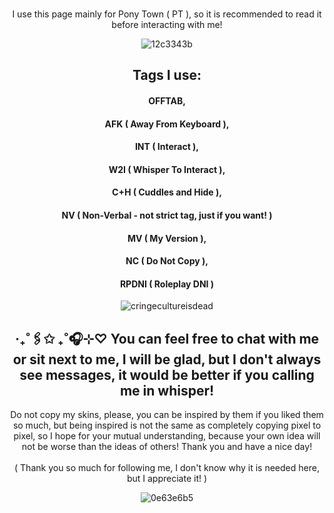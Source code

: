 <div align="center">

<br/>I use this page mainly for Pony Town ( PT ), so it is recommended to read it before interacting with me!

![12c3343b](https://github.com/user-attachments/assets/d1645dc4-b2ba-4eb2-b98e-4ef1342516f1)

## Tags I use: 
#### OFFTAB, 
#### AFK ( Away From Keyboard ),
#### INT ( Interact ),
#### W2I ( Whisper To Interact ), 
#### C+H ( Cuddles and Hide ),
#### NV ( Non-Verbal - not strict tag, just if you want! )
#### MV ( My Version ),
#### NC ( Do Not Copy ),
#### RPDNI ( Roleplay DNI )

![cringecultureisdead](https://github.com/user-attachments/assets/a35106a1-95b9-4632-82a4-42ac0cf0ba34)

## ‧₊˚🖇️✩ ₊˚🎧⊹♡ You can feel free to chat with me or sit next to me, I will be glad, but I don't always see messages, it would be better if you calling me in whisper!<br/>
Do not copy my skins, please, you can be inspired by them if you liked them so much, but being inspired is not the same as completely copying pixel to pixel, so I hope for your mutual understanding, because your own idea will not be worse than the ideas of others! Thank you and have a nice day!<br/>
<br/>( Thank you so much for following me, I don't know why it is needed here, but I appreciate it! )

![0e63e6b5](https://github.com/user-attachments/assets/0cd30074-1301-459d-b386-0943769ee7a9) 

